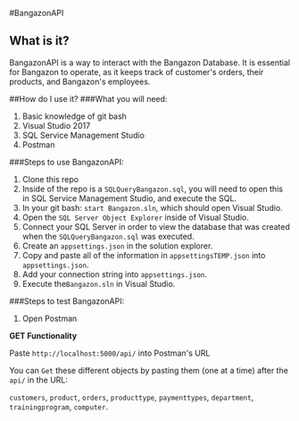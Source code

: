 #BangazonAPI

## What is it?
BangazonAPI is a way to interact with the Bangazon Database. It is essential for Bangazon to operate, as it keeps track of customer's orders, their products, and Bangazon's employees.

##How do I use it?
###What you will need:
1. Basic knowledge of git bash
2. Visual Studio 2017
3. SQL Service Management Studio
4. Postman

###Steps to use BangazonAPI:
1. Clone this repo
2. Inside of the repo is a `SQLQueryBangazon.sql`, you will need to open this in SQL Service Management Studio, and execute the SQL.
3. In your git bash: `start Bangazon.sln`, which should open Visual Studio.
4. Open the `SQL Server Object Explorer` inside of Visual Studio.
5. Connect your SQL Server in order to view the database that was created when the `SQLQueryBangazon.sql` was executed.
6. Create an `appsettings.json` in the solution explorer.
7. Copy and paste all of the information in `appsettingsTEMP.json` into `appsettings.json`.
8. Add your connection string into `appsettings.json`.
9. Execute the`Bangazon.sln` in Visual Studio.

###Steps to test BangazonAPI:
1. Open Postman

**GET Functionality**

Paste `http://localhost:5000/api/` into Postman's URL

You can `Get` these different objects by pasting them (one at a time) after the `api/` in the URL:

`customers`, `product`, `orders`, `producttype`, `paymenttypes`, `department`, `trainingprogram`, `computer`.
